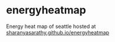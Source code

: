 # energyheatmap
Energy heat map of seattle hosted at [sharanyasarathy.github.io/energyheatmap](sharanyasarathy.github.io/energyheatmap)
